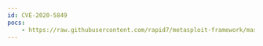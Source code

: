 ```yaml
---
id: CVE-2020-5849
pocs:
    - https://raw.githubusercontent.com/rapid7/metasploit-framework/master/modules/exploits/linux/http/unraid_auth_bypass_exec.rb
---
```

